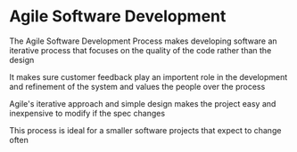 # Agile Software Development
The Agile Software Development Process makes developing software an iterative process that focuses on the quality of the code rather than the design

It makes sure customer feedback play an importent role in the development and refinement of the system and values the people over the process

Agile's iterative approach and simple design makes the project easy and inexpensive to modify if the spec changes

This process is ideal for a smaller software projects that expect to change often
